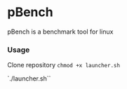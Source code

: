 # pBench
pBench is a benchmark tool for linux

### Usage
Clone repository
`chmod +x launcher.sh`


`./launcher.sh``
